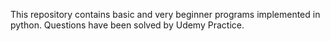 This repository contains basic and very beginner programs implemented in python. Questions have been solved by Udemy Practice.
